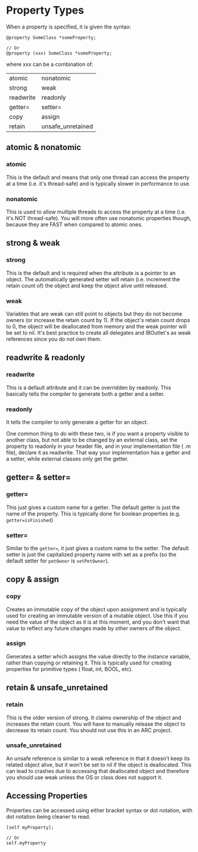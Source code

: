 # Property Types

When a property is specified, it is given the syntax:

```objc
@property SomeClass *someProperty;

// Or
@property (xxx) SomeClass *someProperty;
```

where xxx can be a combination of:

| | |
|-|-|
| atomic | nonatomic |
| strong | weak |
| readwrite | readonly |
| getter= | setter= |
| copy | assign |
| retain | unsafe_unretained |

## atomic & nonatomic

### atomic

This is the default and means that only one thread can access the property at a time (i.e. it's thread-safe) and is typically slower in performance to use.

### nonatomic

This is used to allow multiple threads to access the property at a time  (i.e. it's NOT thread-safe). You will more often use nonatomic properties though, because they are FAST when compared to atomic ones.

## strong & weak

### strong

This is the default and is required when the attribute is a pointer to an object. The automatically generated setter will retain (i.e. increment the retain count of) the object and keep the object alive until released.

### weak

Variables that are weak can still point to objects but they do not become owners (or increase the retain count by 1). If the object's retain count drops to 0, the object will be deallocated from memory and the weak pointer will be set to nil. It's best practice to create all delegates and IBOutlet's as weak references since you do not own them.

## readwrite & readonly

### readwrite

This is a default attribute and it can be overridden by readonly. This basically tells the compiler to generate both a getter and a setter.

### readonly

It tells the compiler to only generate a getter for an object.

One common thing to do with these two, is if you want a property visible to another class, but not able to be changed by an external class, set the property to readonly in your header file, and in your implementation file ( .m file), declare it as readwrite. That way your implementation has a getter and a setter, while external classes only get the getter.

## getter= & setter=

### getter=

This just gives a custom name for a getter. The default getter is just the name of the property. This is typically done for boolean properties (e.g. `getter=isFinished`)

### setter=

Similar to the `getter=`, it just gives a custom name to the setter. The default setter is just the capitalized property name with set as a prefix (so the default setter for `petOwner` is `setPetOwner`).

## copy & assign

### copy

Creates an immutable copy of the object upon assignment and is typically used for creating an immutable version of a mutable object. Use this if you need the value of the object as it is at this moment, and you don't want that value to reflect any future changes made by other owners of the object.

### assign

Generates a setter which assigns the value directly to the instance variable, rather than copying or retaining it. This is typically used for creating properties for primitive types ( float, int, BOOL, etc).

## retain & unsafe_unretained

### retain

This is the older version of strong. It claims ownership of the object and increases the retain count. You will have to manually release the object to decrease its retain count. You should not use this in an ARC project.

### unsafe_unretained

An unsafe reference is similar to a weak reference in that it doesn't keep its related object alive, but it won’t be set to nil if the object is deallocated. This can lead to crashes due to accessing that deallocated object and therefore you should use weak unless the OS or class does not support it.

## Accessing Properties

Properties can be accessed using either bracket syntax or dot notation, with dot notation being cleaner to read.

```objc
[self myProperty];

// Or
self.myProperty
```